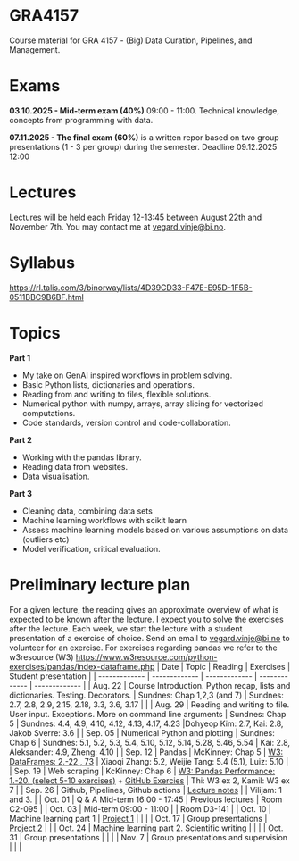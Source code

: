 # GRA4157
Course material for GRA 4157 - (Big) Data Curation, Pipelines, and Management.

# Exams

**03.10.2025 - Mid-term exam (40%)** 09:00 - 11:00. Technical knowledge, concepts from programming with data.

**07.11.2025 - The final exam (60%)** is a written repor based on two group presentations (1 - 3 per group) during the semester. Deadline	09.12.2025 12:00

# Lectures

Lectures will be held each Friday 12-13:45 between August 22th and November 7th. You may contact me at vegard.vinje@bi.no.

# Syllabus
https://rl.talis.com/3/binorway/lists/4D39CD33-F47E-E95D-1F5B-0511BBC9B6BF.html

# Topics

**Part 1**

- My take on GenAI inspired workflows in problem solving. 
- Basic Python lists, dictionaries and operations.
- Reading from and writing to files, flexible solutions.
- Numerical python with numpy, arrays, array slicing for vectorized computations.
- Code standards, version control and code-collaboration.

**Part 2**

- Working with the pandas library.
- Reading data from websites.
- Data visualisation.

**Part 3**

- Cleaning data, combining data sets
- Machine learning workflows with scikit learn
- Assess machine learning models based on various assumptions on data (outliers etc)
- Model verification, critical evaluation.

# Preliminary lecture plan

For a given lecture, the reading gives an approximate overview of what is expected to be known after the lecture. I expect you to solve the exercises after the lecture. Each week, we start the lecture with a student presentation of a exercise of choice. Send an email to vegard.vinje@bi.no to volunteer for an exercise. For exercises regarding pandas we refer to the w3resource (W3) https://www.w3resource.com/python-exercises/pandas/index-dataframe.php
| Date | Topic | Reading | Exercises | Student presentation |
| ------------- | ------------- | ------------- | ------------- | ------------- |
| Aug. 22 | Course Introduction. Python recap, lists and dictionaries. Testing. Decorators. | Sundnes: Chap 1,2,3 (and 7) | Sundnes: 2.7, 2.8, 2.9, 2.15, 2.18, 3.3, 3.6, 3.17 | |
| Aug. 29 | Reading and writing to file. User input. Exceptions. More on command line arguments | Sundnes: Chap 5 | Sundnes: 4.4, 4.9, 4.10, 4.12, 4.13, 4.17, 4.23 |Dohyeop Kim: 2.7, Kai: 2.8, Jakob Sverre: 3.6  |
| Sep. 05 | Numerical Python and plotting | Sundnes: Chap 6 | Sundnes: 5.1, 5.2, 5.3, 5.4, 5.10, 5.12, 5.14, 5.28, 5.46, 5.54 | Kai: 2.8, Aleksander: 4.9, Zheng: 4.10 |
| Sep. 12 | Pandas | McKinney: Chap 5 | [W3: DataFrames: 2.-22., 73](https://www.w3resource.com/python-exercises/pandas/index-dataframe.php) | Xiaoqi Zhang: 5.2, Weijie Tang: 5.4 (5.1), Luiz: 5.10 |
| Sep. 19 | Web scraping | KcKinney: Chap 6 | [W3: Pandas Performance: 1.-20. (select 5-10 exercises)](https://www.w3resource.com/python-exercises/pandas/python-pandas-performance-optimization.php) + [GitHub Exercies](https://github.com/BI-DS/GRA4157/tree/main/lectures/05-web-scraping/exercises) | Thi: W3 ex 2, Kamil: W3 ex 7 |
| Sep. 26 | Github, Pipelines, Github actions | [Lecture notes](https://github.com/BI-DS/GRA4157/blob/main/lectures/06-github-pipelines/pipelines.ipynb) |  | Vilijam: 1 and 3. |
| Oct. 01 | Q & A Mid-term 16:00 - 17:45 | Previous lectures | Room C2-095 |
| Oct. 03 | Mid-term 09:00 - 11:00 | | Room D3-141 |
| Oct. 10 | Machine learning part 1 | [Project 1](https://github.com/BI-DS/GRA4157/blob/main/lectures/08-project-and-intro-to-ml/Project_1.pdf) | | |
| Oct. 17 | Group presentations | [Project 2](https://github.com/BI-DS/GRA4157/blob/main/lectures/09-group-presentations-1/Project_2.pdf) | |
| Oct. 24 | Machine learning part 2. Scientific writing |  |  |
| Oct. 31 | Group presentations | | |
| Nov. 7 | Group presentations and supervision | |  |

